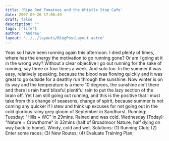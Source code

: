 ```yaml
---
title: 'Ripe Red Tomatoes and the Whistle Stop Cafe'
date: 2007-09-26 17:00:49
draft: false
description: ""
tags: ['life']
author: 'Andrew'
layout: '../../layouts/BlogPostLayout.astro'
---
```


Yeas so I have been running again this afternoon. I died plenty of times, where has the energy the motivation to go running gone? Or am I going at it in the wrong way? Without a clear objective I go out running for the sake of running, say three or four times a week. And solo too. In the summer it was easy, relatively speaking, because the blood was flowing quickly and it was great to go outside for a deathly run through the sunshine. Now winter is on its way and the temperature is a mere 10 degrees, the sunshine ain't there and there is rain hard blissful plentiful rain to put the lazy section of the brain off. Yet I am still going out running, and this is the positive that I must take from this change of seaesons, change of spirit, because summer is not coming any quicker if I stew and think up excuses for not going out in the cold glorious rainy grey gloom of September in Sandhurst. Running: Tuesday: "Hills + WC" in 29mins. Rained and was cold. Wednesday (Today): "Nature + Crowthorne" in 32mins (half of Broadmoor Nature, half dying on way back to home). Windy, cold and wet. Solutions: (1) Running Club; (2) Enter some races; (3) New Routes; (4) Evaluate Training Plan;
